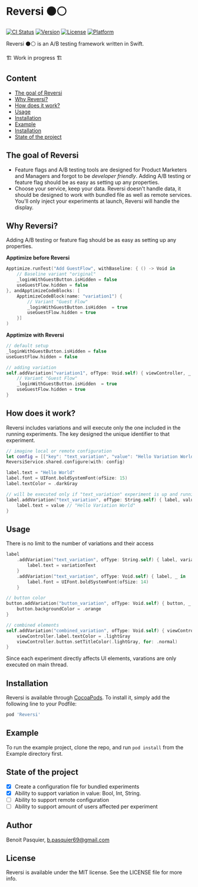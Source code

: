 # Reversi ⚫️⚪️

[![CI Status](https://img.shields.io/travis/popei69/Reversi.svg?style=flat)](https://travis-ci.org/popei69/Reversi)
[![Version](https://img.shields.io/cocoapods/v/Reversi.svg?style=flat)](https://cocoapods.org/pods/Reversi)
[![License](https://img.shields.io/cocoapods/l/Reversi.svg?style=flat)](https://cocoapods.org/pods/Reversi)
[![Platform](https://img.shields.io/cocoapods/p/Reversi.svg?style=flat)](https://cocoapods.org/pods/Reversi)

Reversi ⚫️⚪️ is an A/B testing framework written in Swift.

🏗 Work in progress 🏗

## Content

 - [The goal of Reversi](#the-goal-of-reversi)
 - [Why Reversi?](#why-reversi)
 - [How does it work?](#how-does-it-work)
 - [Usage](#usage)
 - [Installation](#installation)
 - [Example](#example)
 - [Installation](#installation)
 - [State of the project](#state-of-the-project)


## The goal of Reversi

* Feature flags and A/B testing tools are designed for Product Marketers and Managers and forgot to be _developer friendly_. Adding A/B testing or feature flag should be as easy as setting up any properties.
* Choose your service, keep your data. Reversi doesn't handle data, it should be designed to work with bundled file as well as remote services. You'll only inject your experiments at launch, Reversi will handle the display.

## Why Reversi?

Adding A/B testing or feature flag should be as easy as setting up any properties.

__Apptimize before Reversi__
```swift
Apptimize.runTest("Add GuestFlow", withBaseline: { () -> Void in
    // Baseline variant "original"
    _loginWithGuestButton.isHidden = false
    useGuestFlow.hidden = false
}, andApptimizeCodeBlocks: [
    ApptimizeCodeBlock(name: "variation1") {
        // Variant "Guest Flow"
        _loginWithGuestButton.isHidden  = true
        useGuestFlow.hidden = true
    }]
)
```

__Apptimize with Reversi__

```swift
// default setup
_loginWithGuestButton.isHidden = false
useGuestFlow.hidden = false

// adding variation
self.addVariation("variation1", ofType: Void.self) { viewController, _ in
    // Variant "Guest Flow"
    _loginWithGuestButton.isHidden  = true
    useGuestFlow.hidden = true
}
```


## How does it work?

Reversi includes variations and will execute only the one included in the running experiments.
The key designed the unique identifier to that experiment.

```swift
// imagine local or remote configuration
let config = [["key": "text_variation", "value": "Hello Variation World"], ...]
ReversiService.shared.configure(with: config)

label.text = "Hello World"
label.font = UIFont.boldSystemFont(ofSize: 15)
label.textColor = .darkGray

// will be executed only if "text_variation" experiment is up and running
label.addVariation("text_variation", ofType: String.self) { label, value in
    label.text = value // "Hello Variation World"
}
```

## Usage

There is no limit to the number of variations and their access

```swift
label
    .addVariation("text_variation", ofType: String.self) { label, variationText in
        label.text = variationText
    }
    .addVariation("text_variation", ofType: Void.self) { label, _ in
        label.font = UIFont.boldSystemFont(ofSize: 14)
    }

// button color
button.addVariation("button_variation", ofType: Void.self) { button, _ in
    button.backgroundColor = .orange
}

// combined elements
self.addVariation("combined_variation", ofType: Void.self) { viewController, _ in
    viewController.label.textColor = .lightGray
    viewController.button.setTitleColor(.lightGray, for: .normal)
}
```

Since each experiment directly affects UI elements, varations are only executed on main thread.

## Installation

Reversi is available through [CocoaPods](https://cocoapods.org). To install
it, simply add the following line to your Podfile:

```ruby
pod 'Reversi'
```

## Example

To run the example project, clone the repo, and run `pod install` from the Example directory first.

## State of the project

- [x] Create a configuration file for bundled experiments
- [x] Ability to support variation in value: Bool, Int, String.
- [ ] Ability to support remote configuration
- [ ] Ability to support amount of users affected per experiment

## Author

Benoit Pasquier, b.pasquier69@gmail.com

## License

Reversi is available under the MIT license. See the LICENSE file for more info.

